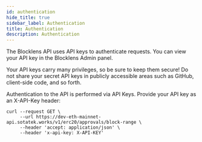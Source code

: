 ```yaml
---
id: authentication
hide_title: true
sidebar_label: Authentication
title: Authentication
description: Authentication
---
```


The Blocklens API uses API keys to authenticate requests. You can view your API key in the Blocklens Admin panel.

Your API keys carry many privileges, so be sure to keep them secure! Do not share your secret API keys in publicly accessible areas such as GitHub, client-side code, and so forth.

Authentication to the API is performed via API Keys. Provide your API key as an X-API-Key header:

```
curl --request GET \
     --url https://dev-eth-mainnet-api.sotatek.works/v1/erc20/approvals/block-range \
     --header 'accept: application/json' \
     --header 'x-api-key: X-API-KEY'
```
